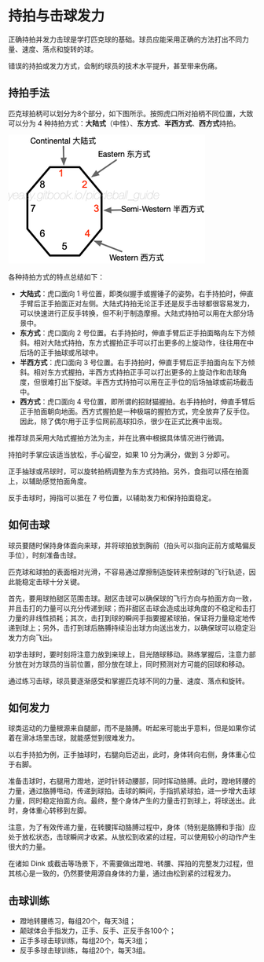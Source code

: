 # 持拍与击球发力

正确持拍并发力击球是学打匹克球的基础。球员应能采用正确的方法打出不同力量、速度、落点和旋转的球。

错误的持拍或发力方式，会制约球员的技术水平提升，甚至带来伤痛。

## 持拍手法

匹克球拍柄可以划分为8个部分，如下图所示。按照虎口所对拍柄不同位置，大致可以分为 4 种持拍方式：**大陆式**（中性）、**东方式**、**半西方式**、**西方式**持拍。

![常见握拍手法](_images/hold-paddle.png)

各种持拍方式的特点总结如下：

* **大陆式**：虎口面向 1 号位置，即类似握手或握锤子的姿势。右手持拍时，伸直手臂后正手拍面正对左侧。大陆式持拍无论正手还是反手击球都很容易发力，可以快速进行正反手转换，但不利于制造摩擦。大陆式持拍可以用在大部分场景中。
* **东方式**：虎口面向 2 号位置。右手持拍时，伸直手臂后正手拍面略向左下方倾斜。相对大陆式持拍，东方式握拍正手可以打出更多的上旋动作，往往用在中后场的正手抽球或吊球中。
* **半西方式**：虎口面向 3 号位置。右手持拍时，伸直手臂后正手拍面向左下方倾斜。相对东方式握拍，半西方式持拍正手可以打出更多的上旋动作和击球角度，但很难打出下旋球。半西方式持拍可以用在正手位的后场抽球或前场截击中。
* **西方式**：虎口面向 4 号位置，即所谓的招财猫握拍。右手持拍时，伸直手臂后正手拍面朝向地面。西方式握拍是一种极端的握拍方式，完全放弃了反手位。因此，除了偶尔用于正手位网前高球扣杀，很少在正式比赛中出现。

推荐球员采用大陆式握拍方法为主，并在比赛中根据具体情况进行微调。

持拍时手掌应该适当放松，手心留空，如果 10 分为满分，做到 3 分即可。

正手抽球或吊球时，可以旋转拍柄调整为东方式持拍。另外，食指可以搭在拍面上，以辅助感觉拍面角度。

反手击球时，拇指可以抵在 7 号位置，以辅助发力和保持拍面稳定。

## 如何击球

球员要随时保持身体面向来球，并将球拍放到胸前（拍头可以指向正前方或略偏反手位），时刻准备击球。

匹克球和球拍的表面相对光滑，不容易通过摩擦制造旋转来控制球的飞行轨迹，因此能稳定击球十分关键。

首先，要用球拍甜区范围击球。甜区击球可以确保球的飞行方向与拍面方向一致，并且击打的力量可以充分传递到球；而非甜区击球会造成出球角度的不稳定和击打力量的非线性损耗；其次，击打到球的瞬间手指要握紧球拍，保证将力量稳定地传递到球上；另外，击打到球后胳膊持续沿出球方向送出发力，以确保球可以稳定沿发力方向飞出。

初学击球时，要时刻将注意力放到来球上，目光随球移动。熟练掌握后，注意力部分放在对方球员的当前位置，部分放在球上，同时预测对方可能的回球和移动。

通过练习击球，球员要逐渐感受和掌握匹克球不同的力量、速度、落点和旋转。

## 如何发力

球类运动的力量根源来自腿部，而不是胳膊。听起来可能出乎意料，但是如果你试着在滑冰场里击球，就能感觉到很难发力。

以右手持拍为例，正手抽球时，右腿向后迈出，此时，身体转向右侧，身体重心位于右脚。

准备击球时，右腿用力蹬地，逆时针转动腰部，同时挥动胳膊。此时，蹬地转腰的力量，通过胳膊甩动，传递到球拍。击球的瞬间，手指抓紧球拍，进一步增大击球力量，同时稳定拍面方向。最终，整个身体产生的力量击打到球上，将球送出。此时，身体重心转移到左脚。

注意，为了有效传递力量，在转腰挥动胳膊过程中，身体（特别是胳膊和手指）应处于放松状态，击球瞬间才收紧。从放松到收紧的过程，可以使用较小的动作产生很大的力量。

在诸如 Dink 或截击等场景下，不需要做出蹬地、转腰、挥拍的完整发力过程，但其核心是一致的，仍然要使用源自身体的力量，通过由松到紧的过程发力。

## 击球训练

* 蹬地转腰练习，每组20个，每天3组；
* 颠球体会手指发力，正手、反手、正反手各100个；
* 正手多球击球训练，每组20个，每天3组；
* 反手多球击球训练，每组20个，每天3组。 
